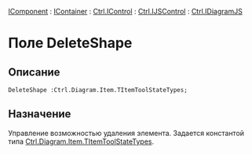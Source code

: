 ﻿---
Link: Com.Ctrl.IDiagramJS.@DeleteShape
---

[IComponent](topic:Com.Custom.ComClasses.IComponent.Default) :
[IContainer](topic:Com.Custom.ComClasses.IContainer.Default) :
[Ctrl.IControl](topic:Com.Custom.ComClasses.Ctrl.IControl.Default) :
[Ctrl.IJSControl](topic:Com.Custom.ComClasses.Ctrl.IJSControl.Default) :
[Ctrl.IDiagramJS](Default)

# Поле DeleteShape

## Описание

    DeleteShape :Ctrl.Diagram.Item.TItemToolStateTypes;

## Назначение

Управление возможностью удаления элемента.
Задается константой типа [Ctrl.Diagram.Item.TItemToolStateTypes](topic:Com.Custom.ComClasses.Ctrl.Diagram.Item.TItemToolStateTypes).